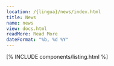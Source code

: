 ```yaml
---
location: /{lingua}/news/index.html
title: News
name: news
view: docs.html
readMore: Read More 
dateFormat: "%b, %d %Y"
---
```

<!--QGODA-NO-XGETTEXT-->
[% INCLUDE components/listing.html %]
<!--/QGODA-NO-XGETTEXT-->
